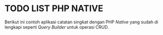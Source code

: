 # TODO LIST PHP NATIVE
Berikut ini contoh aplikasi catatan singkat dengan PHP *Native* yang sudah di lengkapi seperti *Query Builder* untuk operasi CRUD.